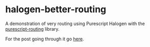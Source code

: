 # halogen-better-routing
A demonstration of very routing using Purescript Halogen with the [purescript-routing](https://pursuit.purescript.org/packages/purescript-routing/9.0.0) library.

For the post going through it go [here](https://codersteve.dev/post/better-routing).

